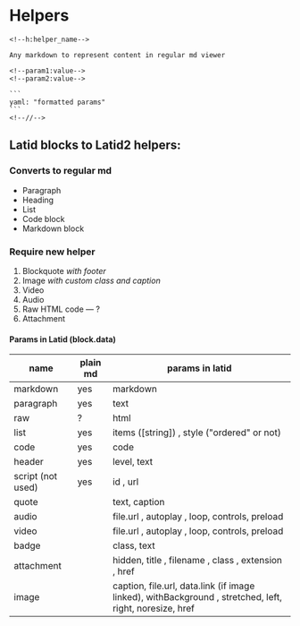 # Helpers

````
<!--h:helper_name-->

Any markdown to represent content in regular md viewer

<!--param1:value-->
<!--param2:value-->

```
yaml: "formatted params"
```
<!--//-->
````

<!--test comments-->

## Latid blocks to Latid2 helpers:

### Converts to regular md

- Paragraph
- Heading
- List
- Code block
- Markdown block

### Require new helper

1. Blockquote _with footer_
1. Image _with custom class and caption_
1. Video
1. Audio
1. Raw HTML code — ?
1. Attachment

#### Params in Latid (block.data)

| name              | plain md | params in latid                                                                                         |
| ----------------- | -------- | ------------------------------------------------------------------------------------------------------- |
| markdown          | yes      | markdown                                                                                                |
| paragraph         | yes      | text                                                                                                    |
| raw               | ?        | html                                                                                                    |
| list              | yes      | items ([string]) , style ("ordered" or not)                                                             |
| code              | yes      | code                                                                                                    |
| header            | yes      | level, text                                                                                             |
| script (not used) | yes      | id , url                                                                                                |
| quote             |          | text, caption                                                                                           |
| audio             |          | file.url , autoplay , loop, controls, preload                                                           |
| video             |          | file.url , autoplay , loop, controls, preload                                                           |
| badge             |          | class, text                                                                                             |
| attachment        |          | hidden, title , filename , class , extension , href                                                     |
| image             |          | caption, file.url, data.link (if image linked), withBackground , stretched, left, right, noresize, href |
